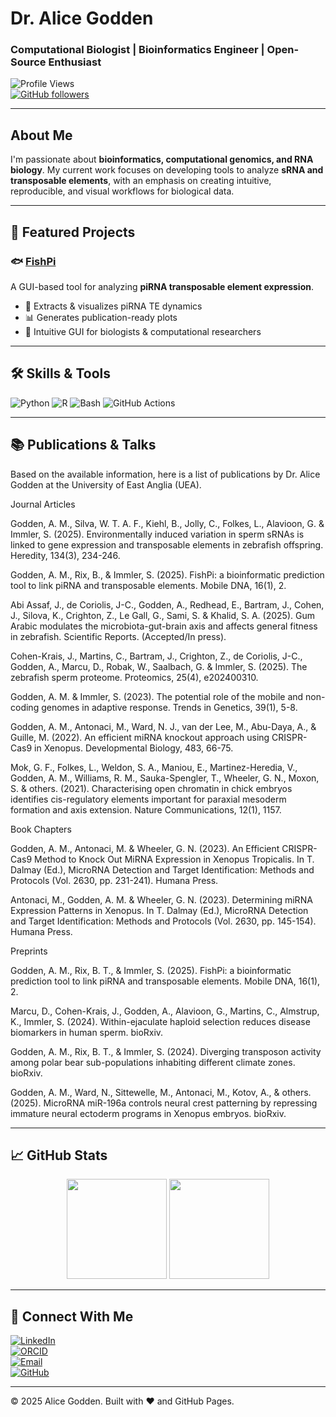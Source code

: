 # Dr. Alice Godden  
### Computational Biologist | Bioinformatics Engineer | Open-Source Enthusiast  

![Profile Views](https://komarev.com/ghpvc/?username=alicegodden&style=flat-square&color=blue)  
[![GitHub followers](https://img.shields.io/github/followers/alicegodden?label=Followers&style=social)](https://github.com/alicegodden)

---

## About Me  
I'm passionate about **bioinformatics, computational genomics, and RNA biology**. My current work focuses on developing tools to analyze **sRNA and transposable elements**, with an emphasis on creating intuitive, reproducible, and visual workflows for biological data.

---

## 🚀 Featured Projects  

### 🐟 [FishPi](https://github.com/alicegodden/fishpi)  
A GUI-based tool for analyzing **piRNA transposable element expression**.

- 🧬 Extracts & visualizes piRNA TE dynamics  
- 📊 Generates publication-ready plots  
- 🎨 Intuitive GUI for biologists & computational researchers  


---

## 🛠️ Skills & Tools  
![Python](https://img.shields.io/badge/Python-3776AB?style=for-the-badge&logo=python&logoColor=white)
![R](https://img.shields.io/badge/R-276DC3?style=for-the-badge&logo=r&logoColor=white)
![Bash](https://img.shields.io/badge/Bash-4EAA25?style=for-the-badge&logo=gnu-bash&logoColor=white)
![GitHub Actions](https://img.shields.io/badge/GitHub_Actions-2088FF?style=for-the-badge&logo=github-actions&logoColor=white)

---

## 📚 Publications & Talks  
Based on the available information, here is a list of publications by Dr. Alice Godden at the University of East Anglia (UEA).

Journal Articles

Godden, A. M., Silva, W. T. A. F., Kiehl, B., Jolly, C., Folkes, L., Alavioon, G. & Immler, S. (2025). Environmentally induced variation in sperm sRNAs is linked to gene expression and transposable elements in zebrafish offspring. Heredity, 134(3), 234-246.

Godden, A. M., Rix, B., & Immler, S. (2025). FishPi: a bioinformatic prediction tool to link piRNA and transposable elements. Mobile DNA, 16(1), 2.

Abi Assaf, J., de Coriolis, J-C., Godden, A., Redhead, E., Bartram, J., Cohen, J., Silova, K., Crighton, Z., Le Gall, G., Sami, S. & Khalid, S. A. (2025). Gum Arabic modulates the microbiota-gut-brain axis and affects general fitness in zebrafish. Scientific Reports. (Accepted/In press).

Cohen-Krais, J., Martins, C., Bartram, J., Crighton, Z., de Coriolis, J-C., Godden, A., Marcu, D., Robak, W., Saalbach, G. & Immler, S. (2025). The zebrafish sperm proteome. Proteomics, 25(4), e202400310.


Godden, A. M. & Immler, S. (2023). The potential role of the mobile and non-coding genomes in adaptive response. Trends in Genetics, 39(1), 5-8.

Godden, A. M., Antonaci, M., Ward, N. J., van der Lee, M., Abu-Daya, A., & Guille, M. (2022). An efficient miRNA knockout approach using CRISPR-Cas9 in Xenopus. Developmental Biology, 483, 66-75.

Mok, G. F., Folkes, L., Weldon, S. A., Maniou, E., Martinez-Heredia, V., Godden, A. M., Williams, R. M., Sauka-Spengler, T., Wheeler, G. N., Moxon, S. & others. (2021). Characterising open chromatin in chick embryos identifies cis-regulatory elements important for paraxial mesoderm formation and axis extension. Nature Communications, 12(1), 1157.

Book Chapters

Godden, A. M., Antonaci, M. & Wheeler, G. N. (2023). An Efficient CRISPR-Cas9 Method to Knock Out MiRNA Expression in Xenopus Tropicalis. In T. Dalmay (Ed.), MicroRNA Detection and Target Identification: Methods and Protocols (Vol. 2630, pp. 231-241). Humana Press.

Antonaci, M., Godden, A. M. & Wheeler, G. N. (2023). Determining miRNA Expression Patterns in Xenopus. In T. Dalmay (Ed.), MicroRNA Detection and Target Identification: Methods and Protocols (Vol. 2630, pp. 145-154). Humana Press.

Preprints

Godden, A. M., Rix, B. T., & Immler, S. (2025). FishPi: a bioinformatic prediction tool to link piRNA and transposable elements. Mobile DNA, 16(1), 2.

Marcu, D., Cohen-Krais, J., Godden, A., Alavioon, G., Martins, C., Almstrup, K., Immler, S. (2024). Within-ejaculate haploid selection reduces disease biomarkers in human sperm. bioRxiv.

Godden, A. M., Rix, B. T., & Immler, S. (2024). Diverging transposon activity among polar bear sub-populations inhabiting different climate zones. bioRxiv.

Godden, A. M., Ward, N., Sittewelle, M., Antonaci, M., Kotov, A., & others. (2025). MicroRNA miR-196a controls neural crest patterning by repressing immature neural ectoderm programs in Xenopus embryos. bioRxiv.

---

## 📈 GitHub Stats  
<p align="center">
  <img src="https://github-readme-stats.vercel.app/api?username=alicegodden&show_icons=true&theme=radical" height="160" />
  <img src="https://github-readme-stats.vercel.app/api/top-langs/?username=alicegodden&layout=compact&theme=radical" height="160" />
</p>

---

## 🤝 Connect With Me  
[![LinkedIn](https://img.shields.io/badge/LinkedIn-0A66C2?style=for-the-badge&logo=linkedin&logoColor=white)](https://linkedin.com/in/alicegodden?originalSubdomain=uk)  
[![ORCID](https://img.shields.io/badge/ORCID-A6CE39?style=for-the-badge&logo=orcid&logoColor=white)](https://orcid.org/0000-0001-5760-011X)  
[![Email](https://img.shields.io/badge/Email-D14836?style=for-the-badge&logo=gmail&logoColor=white)](mailto:alice.godden@uea.ac.uk)  
[![GitHub](https://img.shields.io/badge/GitHub-181717?style=for-the-badge&logo=github&logoColor=white)](https://github.com/alicegodden)  

---

© 2025 Alice Godden. Built with ❤️ and GitHub Pages.
